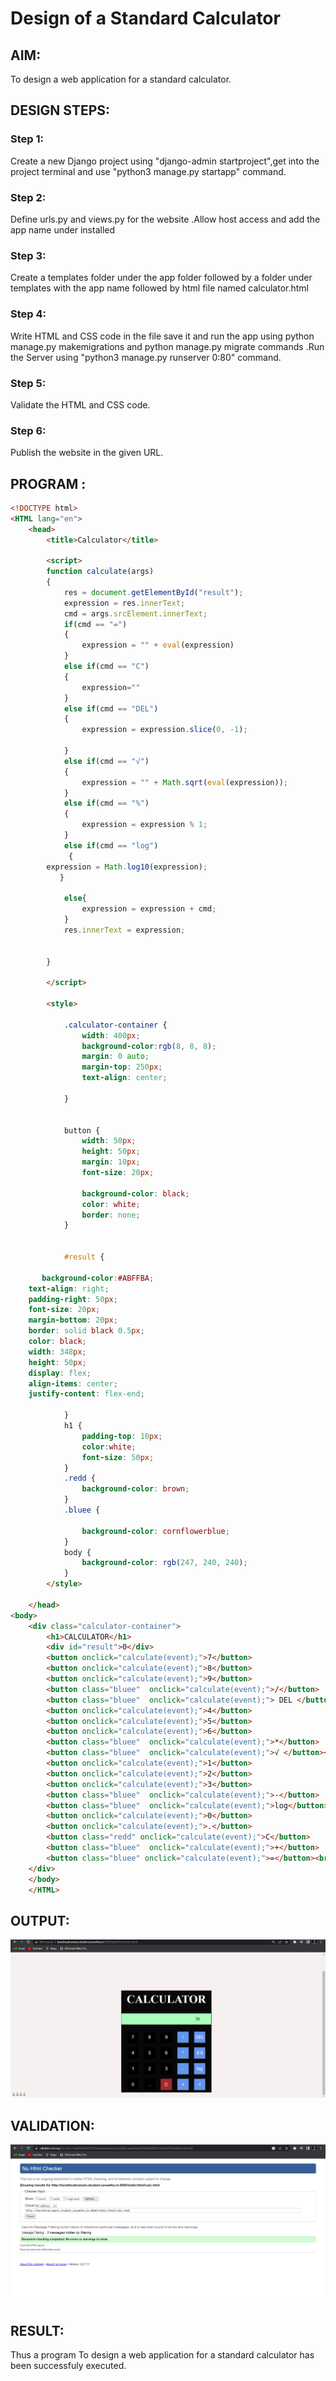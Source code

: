 # Design of a Standard Calculator
## AIM:
To design a web application for a standard calculator.

## DESIGN STEPS:
### Step 1:
Create a new Django project using "django-admin startproject",get into the project terminal and use "python3 manage.py startapp" command.

### Step 2:
Define urls.py and views.py for the website .Allow host access and add the app name under installed

### Step 3:
Create a templates folder under the app folder followed by a folder under templates with the app name followed by html file named calculator.html

### Step 4:
Write HTML and CSS code in the file save it and run the app using python manage.py makemigrations and python manage.py migrate commands .Run the Server using "python3 manage.py runserver 0:80" command.

### Step 5:
Validate the HTML and CSS code.

### Step 6:
Publish the website in the given URL.


## PROGRAM :
```html
<!DOCTYPE html>
<HTML lang="en">
    <head>
        <title>Calculator</title>
        
        <script>
        function calculate(args)
        {
            res = document.getElementById("result");
            expression = res.innerText;
            cmd = args.srcElement.innerText;
            if(cmd == "=")
            {
                expression = "" + eval(expression)
            }
            else if(cmd == "C")
            {
                expression=""
            }
            else if(cmd == "DEL")
            {
                expression = expression.slice(0, -1);

            }
            else if(cmd == "√")
            {
                expression = "" + Math.sqrt(eval(expression));
            }
            else if(cmd == "%")
            {
                expression = expression % 1;
            }
            else if(cmd == "log")
             {
        expression = Math.log10(expression);
           }
       
            else{
                expression = expression + cmd;
            }
            res.innerText = expression;
            

        }
         
        </script>

        <style>
          
            .calculator-container {
                width: 400px;
                background-color:rgb(8, 8, 8);
                margin: 0 auto; 
                margin-top: 250px;
                text-align: center;
                
            }

           
            button {
                width: 50px;
                height: 50px;
                margin: 10px; 
                font-size: 20px; 
                
                background-color: black; 
                color: white; 
                border: none;
            }

          
            #result {
                
       background-color:#ABFFBA;
    text-align: right;
    padding-right: 50px;
    font-size: 20px;
    margin-bottom: 20px; 
    border: solid black 0.5px;
    color: black;
    width: 348px;
    height: 50px;
    display: flex;
    align-items: center;
    justify-content: flex-end;

            }
            h1 {
                padding-top: 10px;
                color:white;
                font-size: 50px;
            }
            .redd {
                background-color: brown;
            }
            .bluee {
                
                background-color: cornflowerblue;
            }
            body {
                background-color: rgb(247, 240, 240);
            }
        </style>

    </head>
<body>
    <div class="calculator-container">
        <h1>CALCULATOR</h1>
        <div id="result">0</div>
        <button onclick="calculate(event);">7</button>
        <button onclick="calculate(event);">8</button>
        <button onclick="calculate(event);">9</button>
        <button class="bluee"  onclick="calculate(event);">/</button>
        <button class="bluee"  onclick="calculate(event);"> DEL </button><br>
        <button onclick="calculate(event);">4</button>
        <button onclick="calculate(event);">5</button>
        <button onclick="calculate(event);">6</button>
        <button class="bluee"  onclick="calculate(event);">*</button>
        <button class="bluee"  onclick="calculate(event);">√ </button><br>
        <button onclick="calculate(event);">1</button>
        <button onclick="calculate(event);">2</button>
        <button onclick="calculate(event);">3</button>
        <button class="bluee"  onclick="calculate(event);">-</button>
        <button class="bluee"  onclick="calculate(event);">log</button><br>
        <button onclick="calculate(event);">0</button>
        <button onclick="calculate(event);">.</button>
        <button class="redd" onclick="calculate(event);">C</button>
        <button class="bluee"  onclick="calculate(event);">+</button>
        <button class="bluee" onclick="calculate(event);">=</button><br>
    </div>
    </body>
    </HTML>
```
## OUTPUT:

![model](calc.png)

## VALIDATION:

![model](out.png)

## RESULT:
Thus a program To design a web application for a standard calculator has been successfuly executed.
